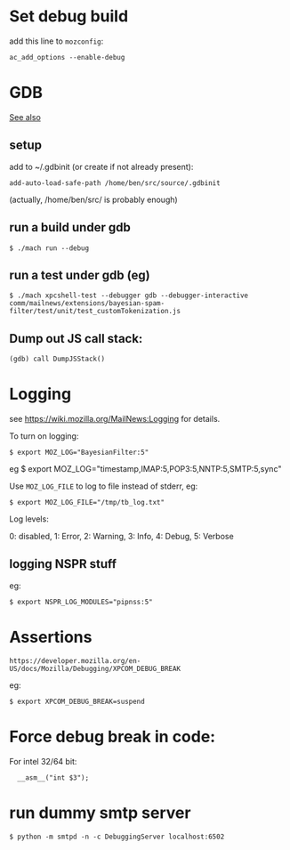 # Set debug build

add this line to `mozconfig`:

    ac_add_options --enable-debug


# GDB

[See also](https://developer.mozilla.org/en-US/docs/Mozilla/Debugging/Debugging_Mozilla_with_gdb)

## setup

add to ~/.gdbinit (or create if not already present):

    add-auto-load-safe-path /home/ben/src/source/.gdbinit

(actually, /home/ben/src/ is probably enough)

## run a build under gdb

    $ ./mach run --debug

## run a test under gdb (eg)

    $ ./mach xpcshell-test --debugger gdb --debugger-interactive comm/mailnews/extensions/bayesian-spam-filter/test/unit/test_customTokenization.js

## Dump out JS call stack:

    (gdb) call DumpJSStack()


# Logging

see https://wiki.mozilla.org/MailNews:Logging for details.

To turn on logging:

    $ export MOZ_LOG="BayesianFilter:5"
eg
    $ export MOZ_LOG="timestamp,IMAP:5,POP3:5,NNTP:5,SMTP:5,sync"

Use `MOZ_LOG_FILE` to log to file instead of stderr, eg:

    $ export MOZ_LOG_FILE="/tmp/tb_log.txt"

Log levels:

0: disabled, 1: Error, 2: Warning, 3: Info, 4: Debug, 5: Verbose

## logging NSPR stuff

eg:

    $ export NSPR_LOG_MODULES="pipnss:5"

# Assertions


    https://developer.mozilla.org/en-US/docs/Mozilla/Debugging/XPCOM_DEBUG_BREAK

eg:

    $ export XPCOM_DEBUG_BREAK=suspend


# Force debug break in code:

For intel 32/64 bit:

      __asm__("int $3");

# run dummy smtp server

    $ python -m smtpd -n -c DebuggingServer localhost:6502

